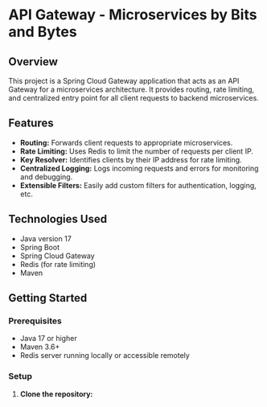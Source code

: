 # API Gateway - Microservices by Bits and Bytes

## Overview

This project is a Spring Cloud Gateway application that acts as an API Gateway for a microservices architecture. It provides routing, rate limiting, and centralized entry point for all client requests to backend microservices.

## Features

- **Routing:** Forwards client requests to appropriate microservices.
- **Rate Limiting:** Uses Redis to limit the number of requests per client IP.
- **Key Resolver:** Identifies clients by their IP address for rate limiting.
- **Centralized Logging:** Logs incoming requests and errors for monitoring and debugging.
- **Extensible Filters:** Easily add custom filters for authentication, logging, etc.

## Technologies Used

- Java version 17
- Spring Boot
- Spring Cloud Gateway
- Redis (for rate limiting)
- Maven

## Getting Started

### Prerequisites

- Java 17 or higher
- Maven 3.6+
- Redis server running locally or accessible remotely

### Setup

1. **Clone the repository:**